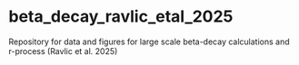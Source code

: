 # beta_decay_ravlic_etal_2025
Repository for data and figures for large scale beta-decay calculations and r-process (Ravlic et al. 2025)
